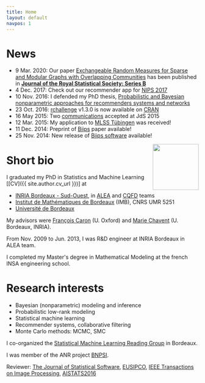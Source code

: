 ```yaml
---
title: Home
layout: default
navpos: 1
---
```



News
====
- 9 Mar. 2020: Our paper [Exchangeable Random Measures for Sparse and Modular Graphs with Overlapping Communities](pub.html#todeschini2020exchangeable) has been published in [**Journal of the Royal Statistical Society: Series B**](https://doi.org/10.1111/rssb.12363)
- 4 Dec. 2017: Check out our recommender app for [NIPS 2017](https://nips17.ml)
- 10 Nov. 2016: I defended my PhD thesis, [Probabilistic and Bayesian nonparametric approaches for recommenders systems and networks](pub.html#todeschini2016probabilistic)
- 23 Oct. 2016: [rchallenge](https://adrtod.github.io/rchallenge/) v1.3.0 is now available on [CRAN](https://cran.r-project.org/package=rchallenge)
- 16 May 2015: Two [communications](com.html#2015) accepted at JdS 2015
- 12 Mar. 2015: My application to [MLSS Tübingen](http://mlss.tuebingen.mpg.de/2015/index.html) was received!
- 11 Dec. 2014: Preprint of [Biips](pub.html#todeschini2014biips) paper available!
- 25 Nov. 2014: New release of [Biips software](https://biips.github.io/) available!


<img src="https://github.com/adrtod.png" style="float:right;height:120px;">

Short bio
=========

I graduated my PhD in Statistics and Machine Learning [[CV]({{ site.author.cv_url }})] at

- [INRIA Bordeaux - Sud-Ouest](https://www.inria.fr/centre/bordeaux), in [ALEA](https://alea.bordeaux.inria.fr/) and [CQFD](https://www.inria.fr/en/teams/cqfd) teams
- [Institut de Mathématiques de Bordeaux](https://www.math.u-bordeaux.fr/) (IMB), CNRS UMR 5251
- [Université de Bordeaux](https://www.u-bordeaux.fr/)

My advisors were [François Caron](https://www.stats.ox.ac.uk/~caron/) (U. Oxford) and [Marie Chavent](https://www.math.u-bordeaux.fr/~machaven/) (U. Bordeaux, INRIA).

From Nov. 2009 to Jun. 2013, I was R&D engineer at INRIA Bordeaux in ALEA team.

I completed my Master's degree in Mathematical Modeling at the french INSA engineering school.


Research interests
=========

* Bayesian (nonparametric) modeling and inference
* Probabilistic low-rank modeling
* Statistical machine learning
* Recommender systems, collaborative filtering
* Monte Carlo methods: MCMC, SMC

I co-organized the [Statistical Machine Learning Reading Group](https://www.math.u-bordeaux.fr/~machaven/smiling/) in Bordeaux.

I was member of the ANR project [BNPSI](https://project.inria.fr/bnpsi/).

Reviewer: [The Journal of Statistical Software](https://www.jstatsoft.org/), [EUSIPCO](http://www.eusipco2015.org/), [IEEE Transactions on Image Processing](https://www.signalprocessingsociety.org/publications/periodicals/image-processing/), [AISTATS2016](https://www.aistats.org/)
